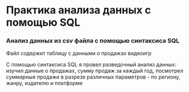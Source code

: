 # Практика анализа данных с помощью SQL
### Анализ данных из csv файла с помощью синтаксиса SQL

Файл содержит таблицу с данными о продажах видеоигр  
  
С помощью синтаксиса SQL я провел разведочный анализ данных: изучил данные о продажах, сумму продаж за каждый год, посмотрел суммарные продажи в разрезе различных параметров - по региону, жанру, издателю и платформе
